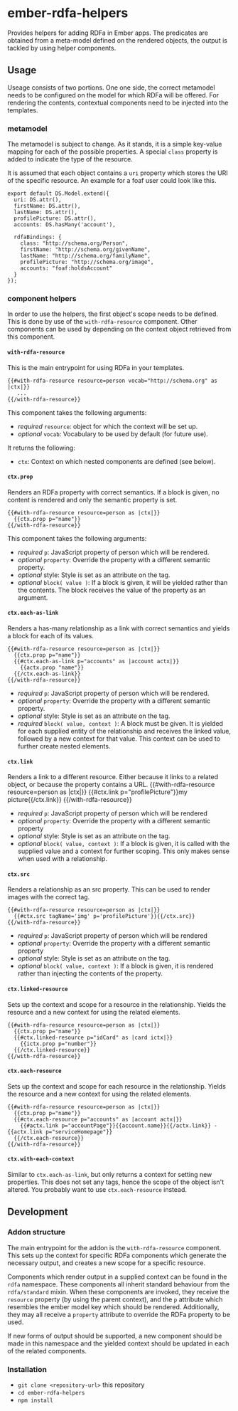 # ember-rdfa-helpers

Provides helpers for adding RDFa in Ember apps.  The predicates are obtained from a meta-model defined on the rendered objects, the output is tackled by using helper components.

## Usage

Useage consists of two portions.  One one side, the correct metamodel needs to be configured on the model for which RDFa will be offered.  For rendering the contents, contextual components need to be injected into the templates.

### metamodel

The metamodel is subject to change.  As it stands, it is a simple key-value mapping for each of the possible properties.  A special `class` property is added to indicate the type of the resource.

It is assumed that each object contains a `uri` property which stores the URI of the specific resource.  An example for a foaf user could look like this.

    export default DS.Model.extend({
      uri: DS.attr(),
      firstName: DS.attr(),
      lastName: DS.attr(),
      profilePicture: DS.attr(),
      accounts: DS.hasMany('account'),

      rdfaBindings: {
        class: "http://schema.org/Person",
        firstName: "http://schema.org/givenName",
        lastName: "http://schema.org/familyName",
        profilePicture: "http://schema.org/image",
        accounts: "foaf:holdsAccount"
      }
    });


### component helpers

In order to use the helpers, the first object's scope needs to be defined.  This is done by use of the `with-rdfa-resource` component.  Other components can be used by depending on the context object retrieved from this component.

#### `with-rdfa-resource`

This is the main entrypoint for using RDFa in your templates.

    {{#with-rdfa-resource resource=person vocab="http://schema.org" as |ctx|}}
       ...
    {{/with-rdfa-resource}}

This component takes the following arguments:

  - _required_ `resource`: object for which the context will be set up.
  - _optional_ `vocab`: Vocabulary to be used by default (for future use).

It returns the following:
  - `ctx`: Context on which nested components are defined (see below).

#### `ctx.prop`

Renders an RDFa property with correct semantics.  If a block is given, no content is rendered and only the semantic property is set.

    {{#with-rdfa-resource resource=person as |ctx|}}
      {{ctx.prop p="name"}}
    {{/with-rdfa-resource}}

This component takes the following arguments:

  - _required_ `p`: JavaScript property of person which will be rendered.
  - _optional_ `property`: Override the property with a different semantic property.
  - _optional_ style: Style is set as an attribute on the tag.
  - _optional_ `block( value )`: If a block is given, it will be yielded rather than the contents.  The block receives the value of the property as an argument.

#### `ctx.each-as-link`

Renders a has-many relationship as a link with correct semantics and yields a block for each of its values.

    {{#with-rdfa-resource resource=person as |ctx|}}
      {{ctx.prop p="name"}}
      {{#ctx.each-as-link p="accounts" as |account actx|}}
        {{actx.prop "name"}}
      {{/ctx.each-as-link}}
    {{/with-rdfa-resource}}

  - _required_ `p`: JavaScript property of person which will be rendered.
  - _optional_ `property`: Override the property with a different semantic property.
  - _optional_ style: Style is set as an attribute on the tag.
  - _required_ `block( value, context )`: A block must be given.  It is yielded for each supplied entity of the relationship and receives the linked value, followed by a new context for that value.  This context can be used to further create nested elements.

#### `ctx.link`

Renders a link to a different resource.  Either because it links to a related object, or because the property contains a URL.
    {{#with-rdfa-resource resource=person as |ctx|}}
      {{#ctx.link p="profilePicture"}}my picture{{/ctx.link}}
    {{/with-rdfa-resource}}

  - _required_ `p`: JavaScript property of person which will be rendered
  - _optional_ `property`: Override the property with a different semantic property
  - _optional_ style: Style is set as an attribute on the tag.
  - _optional_ `block( value, context )`: If a block is given, it is called with the supplied value and a context for further scoping.  This only makes sense when used with a relationship.


#### `ctx.src`

Renders a relationship as an src property.  This can be used to render images with the correct tag.

    {{#with-rdfa-resource resource=person as |ctx|}}
      {{#ctx.src tagName='img' p='profilePicture'}}{{/ctx.src}}
    {{/with-rdfa-resource}}

  - _required_ `p`: JavaScript property of person which will be rendered
  - _optional_ `property`: Override the property with a different semantic property
  - _optional_ style: Style is set as an attribute on the tag.
  - _optional_ `block( value, context )`: If a block is given, it is rendered rather than injecting the contents of the property.

#### `ctx.linked-resource`

Sets up the context and scope for a resource in the relationship.  Yields the resource and a new context for using the related elements.

    {{#with-rdfa-resource resource=person as |ctx|}}
      {{ctx.prop p="name"}}
      {{#ctx.linked-resource p="idCard" as |card ictx|}}
        {{ictx.prop p="number"}}
      {{/ctx.linked-resource}}
    {{/with-rdfa-resource}}

#### `ctx.each-resource`

Sets up the context and scope for each resource in the relationship.  Yields the resource and a new context for using the related elements.

    {{#with-rdfa-resource resource=person as |ctx|}}
      {{ctx.prop p="name"}}
      {{#ctx.each-resource p="accounts" as |account actx|}}
        {{#actx.link p="accountPage"}}{{account.name}}{{/actx.link}} - {{actx.link p="serviceHomepage"}}
      {{/ctx.each-resource}}
    {{/with-rdfa-resource}}

#### `ctx.with-each-context`

Similar to `ctx.each-as-link`, but only returns a context for setting new properties.  This does not set any tags, hence the scope of the object isn't altered.  You probably want to use `ctx.each-resource` instead.

## Development

### Addon structure

The main entrypoint for the addon is the `with-rdfa-resource` component.  This sets up the context for specific RDFa components which generate the necessary output, and creates a new scope for a specific resource.

Components which render output in a supplied context can be found in the `rdfa` namespace.  These components all inherit standard behaviour from the `rdfa/standard` mixin.  When these components are invoked, they receive the `resource` property (by using the parent context), and the `p` attribute which resembles the ember model key which should be rendered.  Additionally, they may all receive a `property` attribute to override the RDFa property to be used.

If new forms of output should be supported, a new component should be made in this namespace and the yielded context should be updated in each of the related components.

### Installation

* `git clone <repository-url>` this repository
* `cd ember-rdfa-helpers`
* `npm install`

